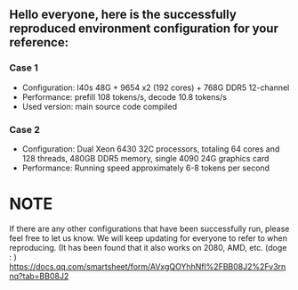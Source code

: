## Hello everyone, here is the successfully reproduced environment configuration for your reference:
### Case 1
- Configuration: l40s 48G + 9654 x2 (192 cores) + 768G DDR5 12-channel
- Performance: prefill 108 tokens/s, decode 10.8 tokens/s
- Used version: main source code compiled 
### Case 2
- Configuration: Dual Xeon 6430 32C processors, totaling 64 cores and 128 threads, 480GB DDR5 memory, single 4090 24G graphics card
- Performance: Running speed approximately 6-8 tokens per second 
# NOTE
If there are any other configurations that have been successfully run, please feel free to let us know. We will keep updating for everyone to refer to when reproducing. (It has been found that it also works on 2080, AMD, etc. (doge : ) https://docs.qq.com/smartsheet/form/AVxgQOYhhNfl%2FBB08J2%2Fv3rnnq?tab=BB08J2
